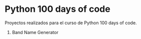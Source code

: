 Python 100 days of code
=======================

Proyectos realizados para el curso de Python 100 days of code.

1. Band Name Generator

